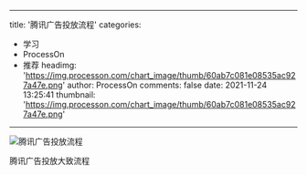 
---
title: '腾讯广告投放流程'
categories: 
 - 学习
 - ProcessOn
 - 推荐
headimg: 'https://img.processon.com/chart_image/thumb/60ab7c081e08535ac927a47e.png'
author: ProcessOn
comments: false
date: 2021-11-24 13:25:41
thumbnail: 'https://img.processon.com/chart_image/thumb/60ab7c081e08535ac927a47e.png'
---

<div>   
<img class="thumb" alt="腾讯广告投放流程" src="https://img.processon.com/chart_image/thumb/60ab7c081e08535ac927a47e.png" referrerpolicy="no-referrer">
<p>腾讯广告投放大致流程</p>  
</div>
            